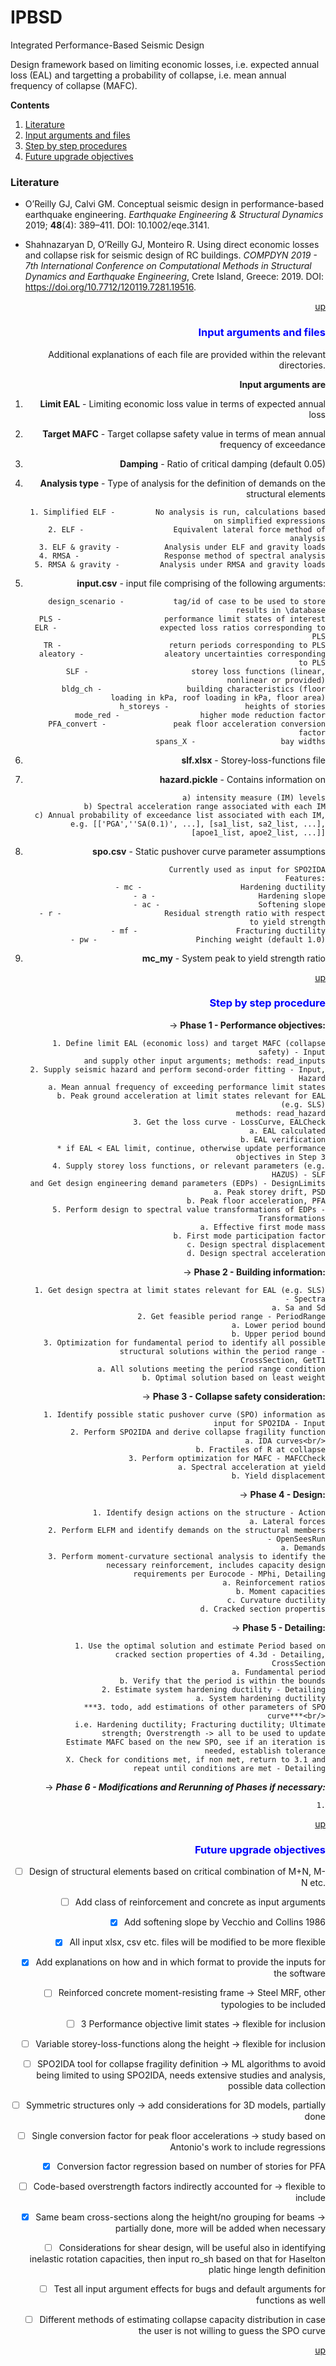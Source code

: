 # IPBSD
Integrated Performance-Based Seismic Design

Design framework based on limiting economic losses, i.e. expected annual loss (EAL) and targetting a probability of collapse, i.e. mean annual frequency of collapse (MAFC).

**Contents**<a id='contents'></a>
1. [Literature](#lit)
2. [Input arguments and files](#input)
3. [Step by step procedures](#process)
4. [Future upgrade objectives](#future)

### Literature <a id='lit'>
* O’Reilly GJ, Calvi GM. Conceptual seismic design in performance-based earthquake engineering. 
*Earthquake Engineering & Structural Dynamics* 2019; **48**(4): 389–411. DOI: 10.1002/eqe.3141.

* Shahnazaryan D, O’Reilly GJ, Monteiro R. Using direct economic losses and collapse risk for seismic 
design of RC buildings. *COMPDYN 2019 - 7th International Conference on Computational Methods in 
Structural Dynamics and Earthquake Engineering*, Crete Island, Greece: 2019. DOI: https://doi.org/10.7712/120119.7281.19516.

</a><font color=blue><div style="text-align: right">[up](#contents)

### Input arguments and files <a id='input'>

Additional explanations of each file are provided within the relevant directories.

**Input arguments are**
1. **Limit EAL** - Limiting economic loss value in terms of expected annual loss

2. **Target MAFC** - Target collapse safety value in terms of mean annual frequency of exceedance

3. **Damping** - Ratio of critical damping (default 0.05)

4. **Analysis type** - Type of analysis for the definition of demands on the structural elements<br/>

        1. Simplified ELF -        	No analysis is run, calculations based on simplified expressions
        2. ELF -                  	Equivalent lateral force method of analysis
        3. ELF & gravity -       	Analysis under ELF and gravity loads
        4. RMSA -                	Response method of spectral analysis
        5. RMSA & gravity -      	Analysis under RMSA and gravity loads
		
5. **input.csv** - input file comprising of the following arguments:<br/>

    	design_scenario -       	tag/id of case to be used to store results in \database
    	PLS -                   	performance limit states of interest
    	ELR -                    	expected loss ratios corresponding to PLS
    	TR -                     	return periods corresponding to PLS
        aleatory -               	aleatory uncertainties corresponding to PLS
        SLF -                    	storey loss functions (linear, nonlinear or provided)
        bldg_ch -               	building characteristics (floor loading in kPa, roof loading in kPa, floor area)
        h_storeys -             	heights of stories
        mode_red -              	higher mode reduction factor
        PFA_convert -            	peak floor acceleration conversion factor
        spans_X -               	bay widths
	
6. **slf.xlsx** - Storey-loss-functions file<br/>

7. **hazard.pickle** - Contains information on<br/>

        a) intensity measure (IM) levels
        b) Spectral acceleration range associated with each IM
        c) Annual probability of exceedance list associated with each IM,
        e.g. [['PGA',''SA(0.1)', ...], [sa1_list, sa2_list, ...], [apoe1_list, apoe2_list, ...]]
				
8. **spo.csv** - Static pushover curve parameter assumptions<br/>

        Currently used as input for SPO2IDA
        Features:
        - mc -                    	Hardening ductility
        - a -                    	Hardening slope
        - ac -                    	Softening slope
        - r -                    	Residual strength ratio with respect to yield strength
        - mf -                    	Fracturing ductility
        - pw -                    	Pinching weight (default 1.0)
   
9. **mc_my** - System peak to yield strength ratio<br/>

</a><font color=blue><div style="text-align: right">[up](#contents)

### Step by step procedure<a id='process'>

-> **Phase 1 - Performance objectives:**<br/>

		1. Define limit EAL (economic loss) and target MAFC (collapse safety) - Input
		and supply other input arguments; methods: read_inputs
		2. Supply seismic hazard and perform second-order fitting - Input, Hazard
			a. Mean annual frequency of exceeding performance limit states
			b. Peak ground acceleration at limit states relevant for EAL (e.g. SLS)
			methods: read_hazard
		3. Get the loss curve - LossCurve, EALCheck
			a. EAL calculated
			b. EAL verification
		* if EAL < EAL limit, continue, otherwise update performance objectives in Step 3
		4. Supply storey loss functions, or relevant parameters (e.g. HAZUS) - SLF
		and Get design engineering demand parameters (EDPs) - DesignLimits
			a. Peak storey drift, PSD
			b. Peak floor acceleration, PFA
		5. Perform design to spectral value transformations of EDPs - Transformations
			a. Effective first mode mass
			b. First mode participation factor
			c. Design spectral displacement
			d. Design spectral acceleration
			
-> **Phase 2 - Building information:** <br/>

		1. Get design spectra at limit states relevant for EAL (e.g. SLS) - Spectra
			a. Sa and Sd
		2. Get feasible period range - PeriodRange
			a. Lower period bound
			b. Upper period bound
		3. Optimization for fundamental period to identify all possible structural solutions within the period range -
		CrossSection, GetT1
			a. All solutions meeting the period range condition
			b. Optimal solution based on least weight
			
-> **Phase 3 - Collapse safety consideration:** <br/>

		1. Identify possible static pushover curve (SPO) information as input for SPO2IDA - Input
		2. Perform SPO2IDA and derive collapse fragility function
		    	a. IDA curves<br/>
		    	b. Fractiles of R at collapse
		3. Perform optimization for MAFC - MAFCCheck
		    	a. Spectral acceleration at yield
		    	b. Yield displacement
-> **Phase 4 - Design:**<br/>

        	1. Identify design actions on the structure - Action
           		a. Lateral forces
        	2. Perform ELFM and identify demands on the structural members - OpenSeesRun
		    	a. Demands
        	3. Perform moment-curvature sectional analysis to identify the necessary reinforcement, includes capacity design
		requirements per Eurocode - MPhi, Detailing
		    	a. Reinforcement ratios
		    	b. Moment capacities
		    	c. Curvature ductility
		    	d. Cracked section propertis
			
-> **Phase 5 - Detailing:**<br/>

        	1. Use the optimal solution and estimate Period based on cracked section properties of 4.3d - Detailing,
			CrossSection
        		a. Fundamental period
        		b. Verify that the period is within the bounds
        	2. Estimate system hardening ductility - Detailing
        		a. System hardening ductility
        	***3. todo, add estimations of other parameters of SPO curve***<br/>
        	i.e. Hardening ductility; Fracturing ductility; Ultimate strength; Overstrength -> all to be used to update
        	Estimate MAFC based on the new SPO, see if an iteration is needed, establish tolerance
        	X. Check for conditions met, if non met, return to 3.1 and repeat until conditions are met - Detailing
		
-> ***Phase 6 - Modifications and Rerunning of Phases if necessary:***<br/>

        	1.

</a><font color=blue><div style="text-align: right">[up](#contents)
  
### Future upgrade objectives<a id='future'>

* [ ] Design of structural elements based on critical combination of M+N, M-N etc.

* [ ] Add class of reinforcement and concrete as input arguments

* [x] Add softening slope by Vecchio and Collins 1986

* [x] All input xlsx, csv etc. files will be modified to be more flexible

* [x] Add explanations on how and in which format to provide the inputs for the software

* [ ] Reinforced concrete moment-resisting frame -> Steel MRF, other typologies to be included

* [ ] 3 Performance objective limit states -> flexible for inclusion

* [ ] Variable storey-loss-functions along the height -> flexible for inclusion

* [ ] SPO2IDA tool for collapse fragility definition -> ML algorithms to avoid being limited to using SPO2IDA, needs extensive studies and analysis, possible data collection

* [ ] Symmetric structures only -> add considerations for 3D models, partially done

* [ ] Single conversion factor for peak floor accelerations -> study based on Antonio's work to include regressions

* [x] Conversion factor regression based on number of stories for PFA

* [ ] Code-based overstrength factors indirectly accounted for -> flexible to include

* [x] Same beam cross-sections along the height/no grouping for beams -> partially done, more will be added when necessary
 
* [ ] Considerations for shear design, will be useful also in identifying inelastic rotation capacities, then input ro_sh based on that for Haselton platic hinge length definition

* [ ] Test all input argument effects for bugs and default arguments for functions as well

* [ ] Different methods of estimating collapse capacity distribution in case the user is not willing to guess the SPO curve


</a><font color=blue><div style="text-align: right">[up](#contents)
  
